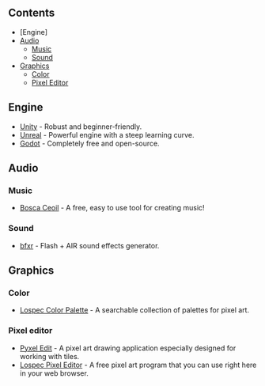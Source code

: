 
## Contents

- [Engine]
- [Audio](#audio)
  - [Music](#music)
  - [Sound](#sound)
- [Graphics](#graphics)
  - [Color](#color)
  - [Pixel Editor](#pixel-editor)

## Engine

- [Unity](https://unity.com/) - Robust and beginner-friendly.
- [Unreal](https://www.unrealengine.com/) - Powerful engine with a steep learning curve.
- [Godot](https://godotengine.org/) - Completely free and open-source.

## Audio

### Music

- [Bosca Ceoil](https://boscaceoil.net/) - A free, easy to use tool for creating music!

### Sound

- [bfxr](https://www.bfxr.net/) - Flash + AIR sound effects generator.

## Graphics

### Color
- [Lospec Color Palette](https://lospec.com/palette-list) - A searchable collection of palettes for pixel art.

### Pixel editor
- [Pyxel Edit](https://pyxeledit.com/) - A pixel art drawing application especially designed for working with tiles.
- [Lospec Pixel Editor](https://lospec.com/pixel-editor/) - A free pixel art program that you can use right here in your web browser.
